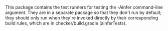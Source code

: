 This package contains the test runners for testing the -Ainfer command-line
argument.
They are in a separate package so that they don't run by default; they should
only run when they're invoked directly by their corresponding build rules, which
are in checker/build.gradle (ainferTests).
